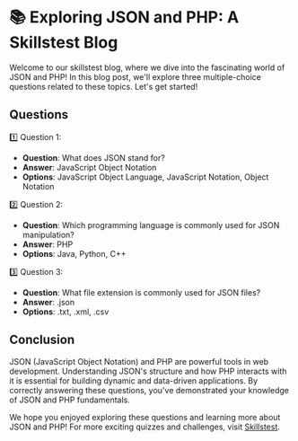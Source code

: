 # 📚 Exploring JSON and PHP: A Skillstest Blog

Welcome to our skillstest blog, where we dive into the fascinating world of JSON and PHP! In this blog post, we'll explore three multiple-choice questions related to these topics. Let's get started!

## Questions

1️⃣ Question 1:
   - **Question**: What does JSON stand for?
   - **Answer**: JavaScript Object Notation
   - **Options**: JavaScript Object Language, JavaScript Notation, Object Notation

2️⃣ Question 2:
   - **Question**: Which programming language is commonly used for JSON manipulation?
   - **Answer**: PHP
   - **Options**: Java, Python, C++

3️⃣ Question 3:
   - **Question**: What file extension is commonly used for JSON files?
   - **Answer**: .json
   - **Options**: .txt, .xml, .csv

## Conclusion

JSON (JavaScript Object Notation) and PHP are powerful tools in web development. Understanding JSON's structure and how PHP interacts with it is essential for building dynamic and data-driven applications. By correctly answering these questions, you've demonstrated your knowledge of JSON and PHP fundamentals.

We hope you enjoyed exploring these questions and learning more about JSON and PHP! For more exciting quizzes and challenges, visit [Skillstest](https://www.skillstest.me).
